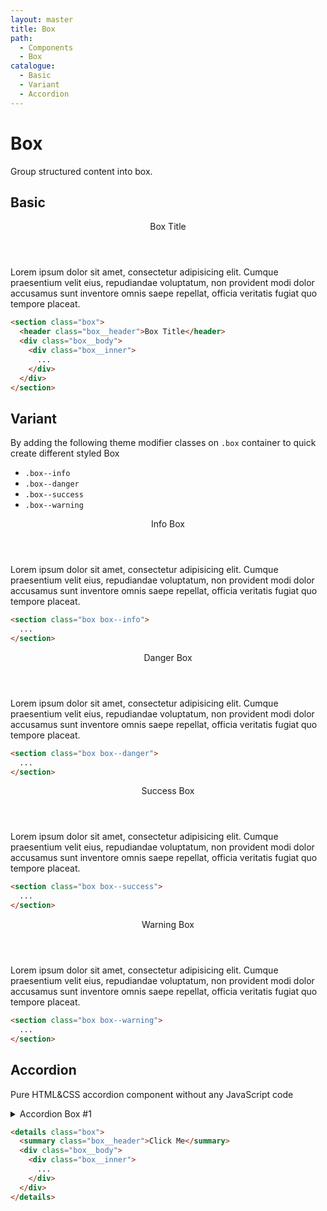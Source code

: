 ```yaml
---
layout: master
title: Box
path:
  - Components
  - Box
catalogue:
  - Basic
  - Variant
  - Accordion
---
```


# Box
Group structured content into box.

## Basic

<section class="snippet">
  <div class="snippet__preview">
    <section class="box">
      <header class="box__header">Box Title</header>
      <div class="box__body">
        <div class="box__inner">
          <p>
            Lorem ipsum dolor sit amet, consectetur adipisicing elit. Cumque praesentium velit eius, repudiandae voluptatum, non provident modi dolor accusamus sunt inventore omnis saepe repellat, officia veritatis fugiat quo tempore placeat.
          </p>
        </div>
      </div>
    </section>
  </div>
  <div class="snippet__source">

```html
<section class="box">
  <header class="box__header">Box Title</header>
  <div class="box__body">
    <div class="box__inner">
      ...
    </div>
  </div>
</section>
```

  </div>
</section>

## Variant

By adding the following theme modifier classes on <code>.box</code> container to quick create different styled Box

- `.box--info`
- `.box--danger`
- `.box--success`
- `.box--warning`

<section class="snippet">
  <div class="snippet__preview">
    <section class="box box--info">
      <header class="box__header">Info Box</header>
      <div class="box__body">
        <div class="box__inner">
          <p>
            Lorem ipsum dolor sit amet, consectetur adipisicing elit. Cumque praesentium velit eius, repudiandae voluptatum, non provident modi dolor accusamus sunt inventore omnis saepe repellat, officia veritatis fugiat quo tempore placeat.
          </p>
        </div>
      </div>
    </section>
    <!-- END .box -->
  </div>
  <div class="snippet__source">

```html
<section class="box box--info">
  ...
</section>
```

  </div>
</section>

<section class="snippet">
  <div class="snippet__preview">
    <section class="box box--danger">
      <header class="box__header">Danger Box</header>
      <div class="box__body">
        <div class="box__inner">
          <p>
            Lorem ipsum dolor sit amet, consectetur adipisicing elit. Cumque praesentium velit eius, repudiandae voluptatum, non provident modi dolor accusamus sunt inventore omnis saepe repellat, officia veritatis fugiat quo tempore placeat.
          </p>
        </div>
      </div>
    </section>
    <!-- END .box -->
  </div>
  <div class="snippet__source">

```html
<section class="box box--danger">
  ...
</section>
```

  </div>
</section>

<section class="snippet">
  <div class="snippet__preview">
    <section class="box box--success">
      <header class="box__header">Success Box</header>
      <div class="box__body">
        <div class="box__inner">
          <p>
            Lorem ipsum dolor sit amet, consectetur adipisicing elit. Cumque praesentium velit eius, repudiandae voluptatum, non provident modi dolor accusamus sunt inventore omnis saepe repellat, officia veritatis fugiat quo tempore placeat.
          </p>
        </div>
      </div>
    </section>
    <!-- END .box -->
  </div>
  <div class="snippet__source">

```html
<section class="box box--success">
  ...
</section>
```

  </div>
</section>

<section class="snippet">
  <div class="snippet__preview">
    <section class="box box--warning">
      <header class="box__header">Warning Box</header>
      <div class="box__body">
        <div class="box__inner">
          <p>
            Lorem ipsum dolor sit amet, consectetur adipisicing elit. Cumque praesentium velit eius, repudiandae voluptatum, non provident modi dolor accusamus sunt inventore omnis saepe repellat, officia veritatis fugiat quo tempore placeat.
          </p>
        </div>
      </div>
    </section>
    <!-- END .box -->
  </div>
  <div class="snippet__source">

```html
<section class="box box--warning">
  ...
</section>
```

  </div>
</section>

## Accordion

Pure HTML&CSS accordion component without any JavaScript code

<section class="snippet">
  <div class="snippet__preview">
    <details class="box">
      <summary class="box__header">Accordion Box #1</summary>
      <div class="box__body">
        <div class="box__inner">
          <p>
            Lorem ipsum dolor sit amet, consectetur adipisicing elit. Cumque praesentium velit eius, repudiandae voluptatum, non provident modi dolor accusamus sunt inventore omnis saepe repellat, officia veritatis fugiat quo tempore placeat.
          </p>
        </div>
      </div>
    </details>
  </div>
  <div class="snippet__source">

```html
<details class="box">
  <summary class="box__header">Click Me</summary>
  <div class="box__body">
    <div class="box__inner">
      ...
    </div>
  </div>
</details>
```

  </div>
</section>
